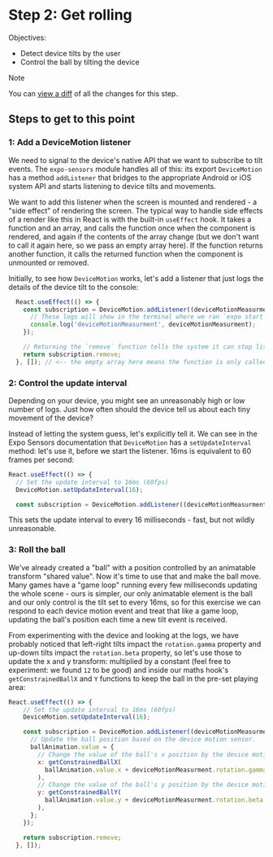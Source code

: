 # Step 2: Get rolling

Objectives:
 - Detect device tilts by the user
 - Control the ball by tilting the device

> [!NOTE]
> You can [view a diff](https://github.com/nearform/react-native-workshop/pull/16/files) of all the changes for this step.

## Steps to get to this point

### 1: Add a DeviceMotion listener

We need to signal to the device's native API that we want to subscribe to tilt events. The `expo-sensors` module handles all of this: its export `DeviceMotion` has a method `addListener` that bridges to the appropriate Android or iOS system API and starts listening to device tilts and movements.

We want to add this listener when the screen is mounted and rendered - a "side effect" of rendering the screen. The typical way to handle side effects of a render like this in React is with the built-in `useEffect` hook. It takes a function and an array, and calls the function once when the component is rendered, and again if the contents of the array change (but we don't want to call it again here, so we pass an empty array here). If the function returns another function, it calls the returned function when the component is unmounted or removed.

Initially, to see how `DeviceMotion` works, let's add a listener that just logs the details of the device tilt to the console:

```js
  React.useEffect(() => {
    const subscription = DeviceMotion.addListener((deviceMotionMeasurment) => {
      // These logs will show in the terminal where we ran `expo start`
      console.log('deviceMotionMeasurment', deviceMotionMeasurment);
    });

    // Returning the `remove` function tells the system it can stop listening if this is removed
    return subscription.remove;
  }, []); // <-- the empty array here means the function is only called once, after the first render
```

### 2: Control the update interval

Depending on your device, you might see an unreasonably high or low number of logs. Just how often should the device tell us about each tiny movement of the device? 

Instead of letting the system guess, let's explicitly tell it. We can see in the Expo Sensors documentation that `DeviceMotion` has a `setUpdateInterval` method: let's use it, before we start the listener. 16ms is equivalent to 60 frames per second:

```js
React.useEffect(() => {
  // Set the update interval to 16ms (60fps)
  DeviceMotion.setUpdateInterval(16);

  const subscription = DeviceMotion.addListener((deviceMotionMeasurment) => {
```

This sets the update interval to every 16 milliseconds - fast, but not wildly unreasonable.

### 3: Roll the ball

We've already created a "ball" with a position controlled by an animatable transform "shared value". Now it's time to use that and make the ball move. Many games have a "game loop" running every few milliseconds updating the whole scene - ours is simpler, our only animatable element is the ball and our only control is the tilt set to every 16ms, so for this exercise we can respond to each device motion event and treat that like a game loop, updating the ball's position each time a new tilt event is received.

From experimenting with the device and looking at the logs, we have probably noticed that left-right tilts impact the `rotation.gamma` property and up-down tilts impact the `rotation.beta` property, so let's use those to update the x and y transform: multiplied by a constant (feel free to experiment: we found `12` to be good) and inside our maths hook's `getConstrainedBallX` and `Y` functions to keep the ball in the pre-set playing area: 

```js
React.useEffect(() => {
    // Set the update interval to 16ms (60fps)
    DeviceMotion.setUpdateInterval(16);

    const subscription = DeviceMotion.addListener((deviceMotionMeasurment) => {
      // Update the ball position based on the device motion sensor.
      ballAnimation.value = {
        // Change the value of the ball's x position by the device motion sensor's gamma value
        x: getConstrainedBallX(
          ballAnimation.value.x + deviceMotionMeasurment.rotation.gamma * 12
        ),
        // Change the value of the ball's y position by the device motion sensor's beta value
        y: getConstrainedBallY(
          ballAnimation.value.y + deviceMotionMeasurment.rotation.beta * 12
        ),
      };
    });

    return subscription.remove;
  }, []);
```

